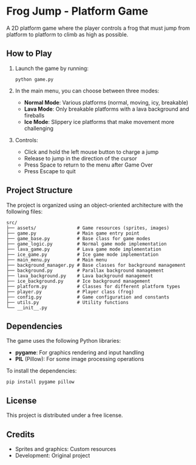 # Frog Jump - Platform Game

A 2D platform game where the player controls a frog that must jump from platform to platform to climb as high as possible.

## How to Play

1. Launch the game by running:
   ```
   python game.py
   ```

2. In the main menu, you can choose between three modes:
   - **Normal Mode**: Various platforms (normal, moving, icy, breakable)
   - **Lava Mode**: Only breakable platforms with a lava background and fireballs
   - **Ice Mode**: Slippery ice platforms that make movement more challenging

3. Controls:
   - Click and hold the left mouse button to charge a jump
   - Release to jump in the direction of the cursor
   - Press Space to return to the menu after Game Over
   - Press Escape to quit

## Project Structure

The project is organized using an object-oriented architecture with the following files:

```
src/
├── assets/               # Game resources (sprites, images)
├── game.py               # Main game entry point
├── game_base.py          # Base class for game modes
├── game_logic.py         # Normal game mode implementation
├── lava_game.py          # Lava game mode implementation
├── ice_game.py           # Ice game mode implementation
├── main_menu.py          # Main menu
├── background_manager.py # Base classes for background management
├── background.py         # Parallax background management
├── lava_background.py    # Lava background management
├── ice_background.py     # Ice background management
├── platform.py           # Classes for different platform types
├── player.py             # Player class (frog)
├── config.py             # Game configuration and constants
├── utils.py              # Utility functions
└── __init__.py
```

## Dependencies

The game uses the following Python libraries:
- **pygame**: For graphics rendering and input handling
- **PIL** (Pillow): For some image processing operations

To install the dependencies:
```
pip install pygame pillow
```

## License

This project is distributed under a free license.

## Credits

- Sprites and graphics: Custom resources
- Development: Original project 
